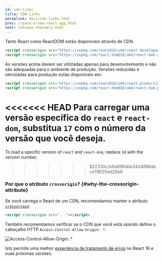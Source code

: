 ```yaml
---
id: cdn-links
title: CDN Links
permalink: docs/cdn-links.html
prev: create-a-new-react-app.html
next: release-channels.html
---
```


Tanto React como ReactDOM estão disponíveis através de CDN.

```html
<script crossorigin src="https://unpkg.com/react@18/umd/react.development.js"></script>
<script crossorigin src="https://unpkg.com/react-dom@18/umd/react-dom.development.js"></script>
```

As versões acima devem ser utilizadas apenas para desenvolvimento e não são adequadas para o ambiente de produção. Versões reduzidas e otimizadas para produção estão disponíveis em:

```html
<script crossorigin src="https://unpkg.com/react@18/umd/react.production.min.js"></script>
<script crossorigin src="https://unpkg.com/react-dom@18/umd/react-dom.production.min.js"></script>
```

<<<<<<< HEAD
Para carregar uma versão específica do `react` e `react-dom`, substitua `17` com o número da versão que você deseja.
=======
To load a specific version of `react` and `react-dom`, replace `18` with the version number.
>>>>>>> 822330c3dfa686dbb3424886abce116f20ed20e6

### Por que o atributo `crossorigin`? {#why-the-crossorigin-attribute}

Se você carrega o React de um CDN, recomendamos manter o atributo [`crossorigin`](https://developer.mozilla.org/en-US/docs/Web/HTML/CORS_settings_attributes):

```html
<script crossorigin src="..."></script>
```

Também recomendamos verificar se o CDN que você está usando define o cabeçalho HTTP `Access-Control-Allow-Origin: *`:

![Access-Control-Allow-Origin: *](../images/docs/cdn-cors-header.png)

Isto permite uma melhor [experiência de tratamento de erros](/blog/2017/07/26/error-handling-in-react-16.html) no React 16 e suas próximas versões.

